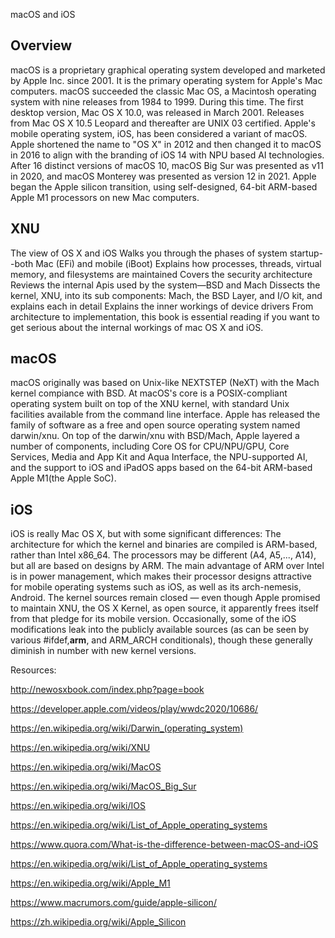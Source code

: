 macOS and iOS

## Overview

macOS is a proprietary graphical operating system developed and marketed by Apple Inc. since 2001. It is the primary operating system for Apple's Mac computers. macOS succeeded the classic Mac OS, a Macintosh operating system with nine releases from 1984 to 1999. During this time. The first desktop version, Mac OS X 10.0, was released in March 2001. Releases from Mac OS X 10.5 Leopard and thereafter are UNIX 03 certified. Apple's mobile operating system, iOS, has been considered a variant of macOS. Apple shortened the name to "OS X" in 2012 and then changed it to macOS in 2016 to align with the branding of iOS 14 with NPU based AI technologies. After 16 distinct versions of macOS 10, macOS Big Sur was presented as v11 in 2020, and macOS Monterey was presented as version 12 in 2021. Apple began the Apple silicon transition, using self-designed, 64-bit ARM-based Apple M1 processors on new Mac computers.

## XNU

The view of OS X and iOS Walks you through the phases of system startup--both Mac (EFi) and mobile (iBoot) Explains how processes, threads, virtual memory, and filesystems are maintained Covers the security architecture Reviews the internal Apis used by the system—BSD and Mach Dissects the kernel, XNU, into its sub components: Mach, the BSD Layer, and I/O kit, and explains each in detail Explains the inner workings of device drivers From architecture to implementation, this book is essential reading if you want to get serious about the internal workings of mac OS X and iOS.

## macOS

macOS originally was based on Unix-like NEXTSTEP (NeXT) with the Mach kernel compiance with BSD. At macOS's core is a POSIX-compliant operating system built on top of the XNU kernel, with standard Unix facilities available from the command line interface. Apple has released the family of software as a free and open source operating system named darwin/xnu. On top of the darwin/xnu with BSD/Mach, Apple layered a number of components, including Core OS for CPU/NPU/GPU, Core Services, Media and App Kit and Aqua Interface, the NPU-supported AI, and the support to  iOS and iPadOS apps based on the 64-bit ARM-based Apple M1(the Apple SoC). 


## iOS

iOS is really Mac OS X, but with some significant differences: The architecture for which the kernel and binaries are compiled is ARM-based, rather than Intel x86_64. The processors may be different (A4, A5,..., A14), but all are based on designs by ARM. The main advantage of ARM over Intel is in power management, which makes their processor designs attractive for mobile operating systems such as iOS, as well as its arch-nemesis, Android. The kernel sources remain closed — even though Apple promised to maintain XNU, the OS X Kernel, as open source, it apparently frees itself from that pledge for its mobile version. Occasionally, some of the iOS modifications leak into the publicly available sources (as can be seen by various #ifdef,__arm__, and ARM_ARCH conditionals), though these generally diminish in number with new kernel versions.





Resources:

http://newosxbook.com/index.php?page=book

https://developer.apple.com/videos/play/wwdc2020/10686/

https://en.wikipedia.org/wiki/Darwin_(operating_system)

https://en.wikipedia.org/wiki/XNU

https://en.wikipedia.org/wiki/MacOS

https://en.wikipedia.org/wiki/MacOS_Big_Sur

https://en.wikipedia.org/wiki/IOS

https://en.wikipedia.org/wiki/List_of_Apple_operating_systems

https://www.quora.com/What-is-the-difference-between-macOS-and-iOS

https://en.wikipedia.org/wiki/List_of_Apple_operating_systems

https://en.wikipedia.org/wiki/Apple_M1

https://www.macrumors.com/guide/apple-silicon/

https://zh.wikipedia.org/wiki/Apple_Silicon

